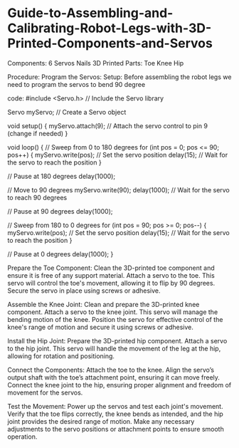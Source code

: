 # Guide-to-Assembling-and-Calibrating-Robot-Legs-with-3D-Printed-Components-and-Servos

Components:
6 Servos
Nails
3D Printed Parts:
Toe
Knee
Hip

Procedure:
Program the Servos:
Setup: Before assembling the robot legs we need to program the servos to bend 90 degree

code:
#include <Servo.h>  // Include the Servo library

Servo myServo;     // Create a Servo object

void setup() {
  myServo.attach(9);  // Attach the servo control to pin 9 (change if needed)
}

void loop() {
  // Sweep from 0 to 180 degrees
  for (int pos = 0; pos <= 90; pos++) {
    myServo.write(pos);            // Set the servo position
    delay(15);                     // Wait for the servo to reach the position
  }

  // Pause at 180 degrees
  delay(1000);

  // Move to 90 degrees
  myServo.write(90);
  delay(1000);  // Wait for the servo to reach 90 degrees

  // Pause at 90 degrees
  delay(1000);

  // Sweep from 180 to 0 degrees
  for (int pos = 90; pos >= 0; pos--) {
    myServo.write(pos);            // Set the servo position
    delay(15);                     // Wait for the servo to reach the position
  }

  // Pause at 0 degrees
  delay(1000);
}

Prepare the Toe Component:
Clean the 3D-printed toe component and ensure it is free of any support material.
Attach a servo to the toe. This servo will control the toe's movement, allowing it to flip by 90 degrees. Secure the servo in place using screws or adhesive.




Assemble the Knee Joint:
Clean and prepare the 3D-printed knee component.
Attach a servo to the knee joint. This servo will manage the bending motion of the knee. Position the servo for effective control of the knee's range of motion and secure it using screws or adhesive.

Install the Hip Joint:
Prepare the 3D-printed hip component.
Attach a servo to the hip joint. This servo will handle the movement of the leg at the hip, allowing for rotation and positioning.

Connect the Components:
Attach the toe to the knee. Align the servo’s output shaft with the toe’s attachment point, ensuring it can move freely.
Connect the knee joint to the hip, ensuring proper alignment and freedom of movement for the servos.

Test the Movement:
Power up the servos and test each joint's movement. Verify that the toe flips correctly, the knee bends as intended, and the hip joint provides the desired range of motion.
Make any necessary adjustments to the servo positions or attachment points to ensure smooth operation.
